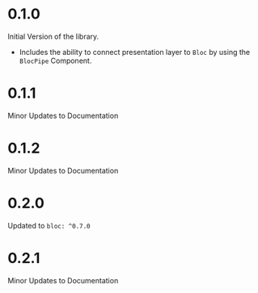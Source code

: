 # 0.1.0

Initial Version of the library.

- Includes the ability to connect presentation layer to `Bloc` by using the `BlocPipe` Component.

# 0.1.1

Minor Updates to Documentation

# 0.1.2

Minor Updates to Documentation

# 0.2.0

Updated to `bloc: ^0.7.0`

# 0.2.1

Minor Updates to Documentation
